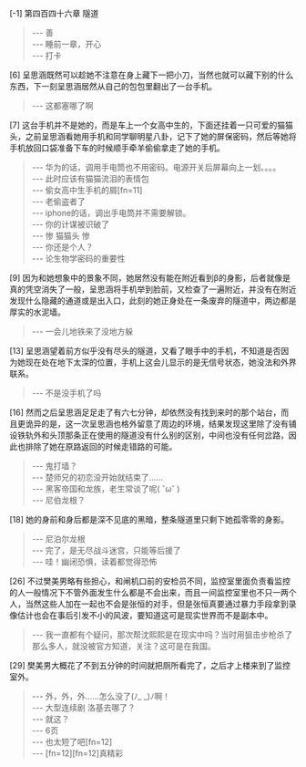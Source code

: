 
[-1] 第四百四十六章 隧道
>--- 善<br>
>--- 睡前一章，开心<br>
>--- 打卡<br>

[6] 呈思涵既然可以趁她不注意在身上藏下一把小刀，当然也就可以藏下别的什么东西，下一刻呈思涵居然从自己的包包里翻出了一台手机。
>--- 这都塞哪了啊<br>

[7] 这台手机并不是她的，而是车上一个女高中生的，下面还挂着一只可爱的猫猫头，之前呈思涵看她用手机和同学聊明星八卦，记下了她的屏保密码，然后等她将手机放回口袋准备下车的时候顺手牵羊偷偷拿走了她的手机。
>--- 华为的话，调用手电筒也不用密码。电源开关后屏幕向上一划。。。。<br>
>--- 此时应该有猫猫流泪的表情包<br>
>--- 偷女高中生手机的屑[fn=11]<br>
>--- 老偷盗者了<br>
>--- iphone的话，调出手电筒并不需要解锁。<br>
>--- 你的计谋被识破了<br>
>--- 惨 猫猫头 惨<br>
>--- 你还是个人？<br>
>--- 论生物学密码的重要性<br>

[9] 因为和她想象中的景象不同，她居然没有能在附近看到β的身影，后者就像是真的凭空消失了一般，呈思涵将手机举到脸前，又检查了一遍附近，并没有在附近发现什么隐藏的通道或是出入口，此刻的她正身处在一条废弃的隧道中，两边都是厚实的水泥墙。
>--- 一会儿地铁来了没地方躲<br>

[13] 呈思涵望着前方似乎没有尽头的隧道，又看了眼手中的手机，不知道是否因为她现在处在地下太深的位置，手机上这会儿显示的是无信号状态，她没法和外界联系。
>--- 不是没手机了吗<br>

[16] 然而之后呈思涵足足走了有六七分钟，却依然没有找到来时的那个站台，而且更诡异的是，这一次呈思涵也格外留意了周边的环境，结果发现这里除了没有铺设铁轨外和头顶那条正在使用的隧道没有什么别的区别，中间也没有任何岔路，因此也排除了她在原路返回的时候走错路的可能。
>--- 鬼打墙？<br>
>--- 楚师兄的初恋没开始就结束了……<br>
>--- 黑客帝国和龙族，老生常谈了呢( ˘ω˘ )<br>
>--- 尼伯龙根？<br>

[18] 她的身前和身后都是深不见底的黑暗，整条隧道里只剩下她孤零零的身影。
>--- 尼泊尔龙根<br>
>--- 完了，是无尽战斗迷宫，只能等后援了<br>
>--- 哇！幽闭恐惧，读着都觉得恐怖<br>

[26] 不过樊美男略有些担心，和闸机口前的安检员不同，监控室里面负责看监控的人一般情况下不管外面发生什么都是不会出来，而且一间监控室里也不只一两个人，当然这些人加在一起也不会是张恒的对手，但是张恒真要通过暴力手段拿到录像估计也会在事后引发不小的风波，要知道这可是现实世界而不是副本中。
>--- 我一直都有个疑问，那次帮沈熙熙是在现实中吗？当时用狙击步枪杀了那么多人，就没被官方知道，关注？这可是在我国。<br>

[29] 樊美男大概花了不到五分钟的时间就把厕所看完了，之后才上楼来到了监控室外。
>--- 外，外，外……怎么没了(ﾉ_ _)ﾉ啊！<br>
>--- 大型连续剧 洛基去哪了？<br>
>--- 就这？<br>
>--- 6页<br>
>--- 也太短了吧[fn=12]<br>
>--- [fn=12][fn=12]真精彩<br>
